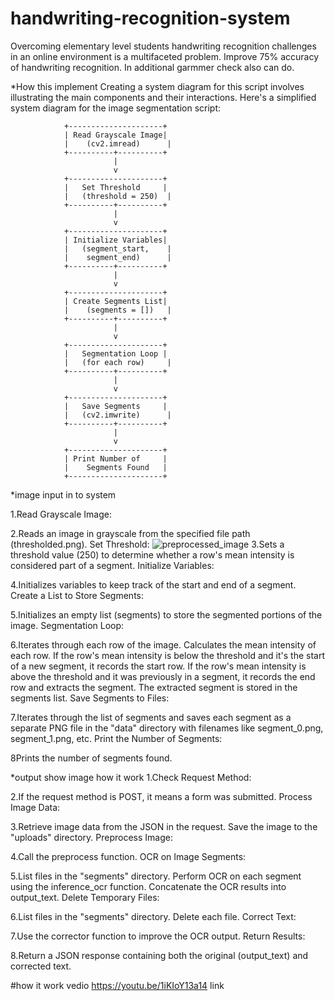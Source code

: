 # handwriting-recognition-system

Overcoming elementary level students handwriting recognition challenges in an online environment is a multifaceted problem.
Improve 75% accuracy of handwriting recognition.
In additional garmmer check also can do.

*How  this implement 
Creating a system diagram for this script involves illustrating the main components and their interactions. Here's a simplified system diagram for the image segmentation script:


                +---------------------+
                | Read Grayscale Image|
                |    (cv2.imread)      |
                +----------+----------+
                           |
                           v
                +---------------------+
                |   Set Threshold     |
                |   (threshold = 250)  |
                +----------+----------+
                           |
                           v
                +---------------------+
                | Initialize Variables|
                |   (segment_start,    |
                |    segment_end)      |
                +----------+----------+
                           |
                           v
                +---------------------+
                | Create Segments List|
                |    (segments = [])   |
                +----------+----------+
                           |
                           v
                +---------------------+
                |   Segmentation Loop |
                |   (for each row)     |
                +----------+----------+
                           |
                           v
                +---------------------+
                |   Save Segments     |
                |   (cv2.imwrite)      |
                +----------+----------+
                           |
                           v
                +---------------------+
                | Print Number of     |
                |    Segments Found   |
                +---------------------+






*image input in to system

1.Read Grayscale Image:

2.Reads an image in grayscale from the specified file path (thresholded.png).
Set Threshold:
![preprocessed_image](https://github.com/jayathriPrasha/handwriting-recognition-system/assets/141565380/58f8295a-0f43-458d-abb9-d1b0dcdbf243)
3.Sets a threshold value (250) to determine whether a row's mean intensity is considered part of a segment.
Initialize Variables:

4.Initializes variables to keep track of the start and end of a segment.
Create a List to Store Segments:

5.Initializes an empty list (segments) to store the segmented portions of the image.
Segmentation Loop:

6.Iterates through each row of the image.
Calculates the mean intensity of each row.
If the row's mean intensity is below the threshold and it's the start of a new segment, it records the start row.
If the row's mean intensity is above the threshold and it was previously in a segment, it records the end row and extracts the segment.
The extracted segment is stored in the segments list.
Save Segments to Files:

7.Iterates through the list of segments and saves each segment as a separate PNG file in the "data" directory with filenames like segment_0.png, segment_1.png, etc.
Print the Number of Segments:

8Prints the number of segments found.









*output show image how it work
1.Check Request Method:

2.If the request method is POST, it means a form was submitted.
Process Image Data:

3.Retrieve image data from the JSON in the request.
Save the image to the "uploads" directory.
Preprocess Image:

4.Call the preprocess function.
OCR on Image Segments:

5.List files in the "segments" directory.
Perform OCR on each segment using the inference_ocr function.
Concatenate the OCR results into output_text.
Delete Temporary Files:

6.List files in the "segments" directory.
Delete each file.
Correct Text:

7.Use the corrector function to improve the OCR output.
Return Results:

8.Return a JSON response containing both the original (output_text) and corrected text.





#how it work vedio 
https://youtu.be/1iKIoY13a14  link
